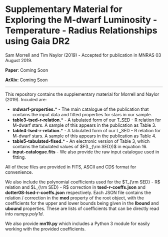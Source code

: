 # Supplementary Material for **Exploring the M-dwarf Luminosity - Temperature - Radius Relationships using Gaia DR2**

Sam Morrell and Tim Naylor (2019) - Accepted for publication in MNRAS 03 August 2019.

**Paper**: Coming Soon

**ArXiv**: Coming Soon

----

This repository contains the supplementary material for Morrell and Naylor (2019). Incuded are:

- **mdwarf-properties.*** - The main catalogue of the publication that contains the input data and fitted properties for stars in our sample.
- **table3-tsed-r-relation.*** - A tabulated form of our T_SED - R relation for M-dwarf stars. A sample of this appears in the publication as Table 3. 
- **table4-lsed-r-relation.*** - A tabulated form of our L_SED - R relation for M-dwarf stars. A sample of this appears in the publication as Table 4.
- **table5-tabulated-flsed.*** - An electronic version of Table 3, which contains the tabulated values of $F(L_{\rm SED})$ in equation 16. 
- **input-catalogue.fits** - We also provide the raw input catalogue used in fitting. 

All of these files are provided in FITS, ASCII and CDS format for convenience. 

We also include the polynomial coefficients used for the $T_{\rm SED} - R$ relation and $L_{\rm SED} - R$ correction in **tsed-r-coeffs.json** and **dotter08-lsed-r-coeffs.json** respectively. Each JSON file contains the relation / correction in the **med** property of the root object, with the coefficients for the upper and lower bounds being given in the **lbound** and **ubound** properties. These are lists of coefficients that can be directly read into *numpy.poly1d*.  

We also provide **mn19.py** which includes a Python 3 module for easily working with the provided coefficients.